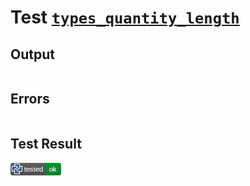 # Test [`types_quantity_length`](/doc/types/quantity.md#L59)

## Output

```,plain
```

## Errors

```,plain
```

## Test Result

![OK](/doc/types/.test/types_quantity_length.png)
